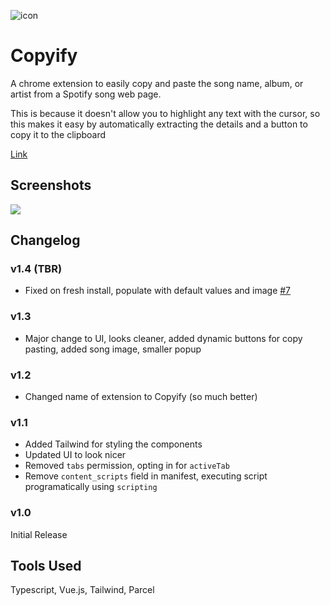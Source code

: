 ![icon](https://github.com/gmadharh/spotify-song-extractor/assets/58638508/32a0ab9f-18ed-4b26-921a-397a4671f63b)
 # Copyify

A chrome extension to easily copy and paste the song name, album, or artist from a Spotify song web page.

This is because it doesn't allow you to highlight any text with the cursor, so this makes it easy by automatically extracting the details and a button to copy it to the clipboard

[Link](https://chromewebstore.google.com/detail/spotify-song-extractor/mnaooedpbbimbgcjlfebmkomloakbeag?hl=en&authuser=2)

## Screenshots

<img src="https://github.com/gmadharh/copyify/assets/58638508/b9325e51-24c5-4dd3-a2ef-167db2f0c381" />

## Changelog

### v1.4 (TBR)

- Fixed on fresh install, populate with default values and image  [#7](https://github.com/gmadharh/copyify/issues/7)

### v1.3

- Major change to UI, looks cleaner, added dynamic buttons for copy pasting, added song image, smaller popup

### v1.2 

- Changed name of extension to Copyify (so much better)

### v1.1

- Added Tailwind for styling the components
- Updated UI to look nicer
- Removed `tabs` permission, opting in for `activeTab`
- Remove `content_scripts` field in manifest, executing script programatically using `scripting`

### v1.0 

Initial Release


## Tools Used

Typescript, Vue.js, Tailwind, Parcel



